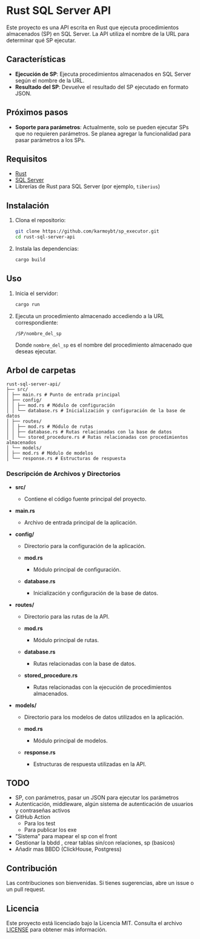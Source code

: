 # Rust SQL Server API

Este proyecto es una API escrita en Rust que ejecuta procedimientos almacenados (SP) en SQL Server. La API utiliza el nombre de la URL para determinar qué SP ejecutar.

## Características

- **Ejecución de SP**: Ejecuta procedimientos almacenados en SQL Server según el nombre de la URL.
- **Resultado del SP**: Devuelve el resultado del SP ejecutado en formato JSON.

## Próximos pasos

- **Soporte para parámetros**: Actualmente, solo se pueden ejecutar SPs que no requieren parámetros. Se planea agregar la funcionalidad para pasar parámetros a los SPs.

## Requisitos

- [Rust](https://www.rust-lang.org/)
- [SQL Server](https://www.microsoft.com/en-us/sql-server)
- Librerías de Rust para SQL Server (por ejemplo, `tiberius`)

## Instalación

1. Clona el repositorio:
    ```sh
    git clone https://github.com/karmoybt/sp_executor.git
    cd rust-sql-server-api
    ```

2. Instala las dependencias:
    ```sh
    cargo build
    ```

## Uso

1. Inicia el servidor:
    ```sh
    cargo run
    ```

2. Ejecuta un procedimiento almacenado accediendo a la URL correspondiente:
    ```
    /SP/nombre_del_sp
    ```

   Donde `nombre_del_sp` es el nombre del procedimiento almacenado que deseas ejecutar.

## Arbol de carpetas

    rust-sql-server-api/
    ├── src/
    │ ├── main.rs # Punto de entrada principal
    │ ├── config/
    │ │ ├── mod.rs # Módulo de configuración
    │ │ └── database.rs # Inicialización y configuración de la base de datos
    │ ├── routes/
    │ │ ├── mod.rs # Módulo de rutas
    │ │ ├── database.rs # Rutas relacionadas con la base de datos
    │ │ └── stored_procedure.rs # Rutas relacionadas con procedimientos almacenados
    │ └── models/
    │ ├── mod.rs # Módulo de modelos
    │ └── response.rs # Estructuras de respuesta

### Descripción de Archivos y Directorios

- **src/**
  - Contiene el código fuente principal del proyecto.

- **main.rs**
  - Archivo de entrada principal de la aplicación.

- **config/**
  - Directorio para la configuración de la aplicación.
  
  - **mod.rs**
    - Módulo principal de configuración.

  - **database.rs**
    - Inicialización y configuración de la base de datos.

- **routes/**
  - Directorio para las rutas de la API.

  - **mod.rs**
    - Módulo principal de rutas.

  - **database.rs**
    - Rutas relacionadas con la base de datos.

  - **stored_procedure.rs**
    - Rutas relacionadas con la ejecución de procedimientos almacenados.

- **models/**
  - Directorio para los modelos de datos utilizados en la aplicación.

  - **mod.rs**
    - Módulo principal de modelos.

  - **response.rs**
    - Estructuras de respuesta utilizadas en la API.


## TODO

- SP, con parámetros, pasar un JSON para ejecutar los parámetros
- Autenticación, middleware, algún sistema de autenticación de usuarios y contraseñas activos
- GitHub Action
  - Para los test
  - Para publicar los exe
- "Sistema" para mapear el sp con el front
- Gestionar la bbdd , crear tablas sin/con relaciones, sp (basicos)
- Añadir mas BBDD (ClickHouse, Postgress) 

## Contribución

Las contribuciones son bienvenidas. Si tienes sugerencias, abre un issue o un pull request.

## Licencia

Este proyecto está licenciado bajo la Licencia MIT. Consulta el archivo [LICENSE](LICENSE) para obtener más información.

